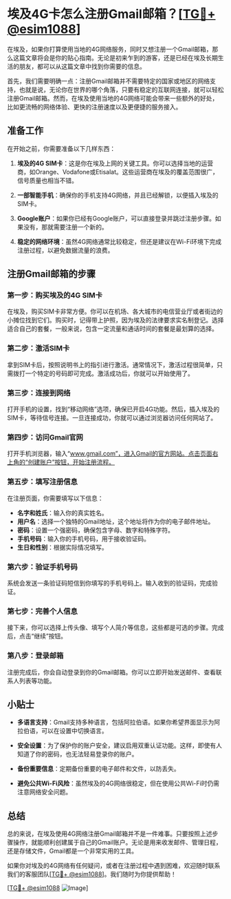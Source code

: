 # 埃及4G卡怎么注册Gmail邮箱？[[TG💪+ @esim1088](https://t.me/s/esim1088)]

在埃及，如果你打算使用当地的4G网络服务，同时又想注册一个Gmail邮箱，那么这篇文章将会是你的贴心指南。无论是初来乍到的游客，还是已经在埃及长期生活的朋友，都可以从这篇文章中找到你需要的信息。

首先，我们需要明确一点：注册Gmail邮箱并不需要特定的国家或地区的网络支持，也就是说，无论你在世界的哪个角落，只要有稳定的互联网连接，就可以轻松注册Gmail邮箱。然而，在埃及使用当地的4G网络可能会带来一些额外的好处，比如更流畅的网络体验、更快的注册速度以及更便捷的服务接入。

## 准备工作

在开始之前，你需要准备以下几样东西：

1. **埃及的4G SIM卡**：这是你在埃及上网的关键工具。你可以选择当地的运营商，如Orange、Vodafone或Etisalat。这些运营商在埃及的覆盖范围很广，信号质量也相当不错。
   
2. **一部智能手机**：确保你的手机支持4G网络，并且已经解锁，以便插入埃及的SIM卡。

3. **Google账户**：如果你已经有Google账户，可以直接登录并跳过注册步骤。如果没有，那就需要注册一个新的。

4. **稳定的网络环境**：虽然4G网络通常比较稳定，但还是建议在Wi-Fi环境下完成注册过程，以避免数据流量的浪费。

## 注册Gmail邮箱的步骤

### 第一步：购买埃及的4G SIM卡

在埃及，购买SIM卡非常方便。你可以在机场、各大城市的电信营业厅或者街边的小摊位找到它们。购买时，记得带上护照，因为埃及的法律要求实名制登记。选择适合自己的套餐，一般来说，包含一定流量和通话时间的套餐是最划算的选择。

### 第二步：激活SIM卡

拿到SIM卡后，按照说明书上的指引进行激活。通常情况下，激活过程很简单，只需拨打一个特定的号码即可完成。激活成功后，你就可以开始使用了。

### 第三步：连接到网络

打开手机的设置，找到“移动网络”选项，确保已开启4G功能。然后，插入埃及的SIM卡，等待信号连接。一旦连接成功，你就可以通过浏览器访问任何网站了。

### 第四步：访问Gmail官网

打开手机浏览器，输入“www.gmail.com”，进入Gmail的官方网站。点击页面右上角的“创建账户”按钮，开始注册流程。

### 第五步：填写注册信息

在注册页面，你需要填写以下信息：

- **名字和姓氏**：输入你的真实姓名。
- **用户名**：选择一个独特的Gmail地址，这个地址将作为你的电子邮件地址。
- **密码**：设置一个强密码，确保包含字母、数字和特殊字符。
- **手机号码**：输入你的手机号码，用于接收验证码。
- **生日和性别**：根据实际情况填写。

### 第六步：验证手机号码

系统会发送一条验证码短信到你填写的手机号码上。输入收到的验证码，完成验证。

### 第七步：完善个人信息

接下来，你可以选择上传头像、填写个人简介等信息，这些都是可选的步骤。完成后，点击“继续”按钮。

### 第八步：登录邮箱

注册完成后，你会自动登录到你的Gmail邮箱。你可以立即开始发送邮件、查看联系人列表等功能。

## 小贴士

- **多语言支持**：Gmail支持多种语言，包括阿拉伯语。如果你希望界面显示为阿拉伯语，可以在设置中切换语言。
  
- **安全设置**：为了保护你的账户安全，建议启用双重认证功能。这样，即使有人知道了你的密码，也无法轻易登录你的账户。

- **备份重要信息**：定期备份重要的电子邮件和文件，以防丢失。

- **避免公共Wi-Fi风险**：虽然埃及的4G网络很稳定，但在使用公共Wi-Fi时仍需注意网络安全问题。

## 总结

总的来说，在埃及使用4G网络注册Gmail邮箱并不是一件难事。只要按照上述步骤操作，就能顺利创建属于自己的Gmail账户。无论是用来收发邮件、管理日程，还是存储文件，Gmail都是一个非常实用的工具。

如果你对埃及的4G网络有任何疑问，或者在注册过程中遇到困难，欢迎随时联系我们的客服团队[[TG💪+ @esim1088](https://t.me/s/esim1088)]。我们随时为你提供帮助！

[[TG💪+ @esim1088](https://t.me/s/esim1088) ![Image](https://i.postimg.cc/4NQfJmqS/Snipaste-2025-05-13-00-14-12.png)]